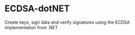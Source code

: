 # ECDSA-dotNET
Create keys, sign data and verify signatures using the ECDSA implementation from .NET
